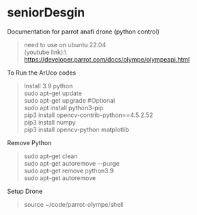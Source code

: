 # seniorDesgin

Documentation for parrot anafi drone (python control) 
> need to use on ubuntu 22.04\
> (youtube link):\ https://developer.parrot.com/docs/olympe/olympeapi.html

To Run the ArUco codes
> Install 3.9 python\
> sudo apt-get update\
> sudo apt-get upgrade  #Optional\
> sudo apt install python3-pip\
> pip3 install opencv-contrib-python==4.5.2.52\
> pip3 install numpy\
> pip3 install opencv-python matplotlib


Remove Python
> sudo apt-get clean\
> sudo apt-get autoremove --purge\
> sudo apt-get remove python3.9\
> sudo apt-get autoremove
>
Setup Drone
>source ~/code/parrot-olympe/shell


